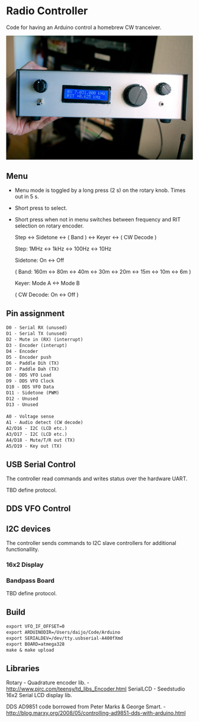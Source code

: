 Radio Controller
================

Code for having an Arduino control a homebrew CW tranceiver.

![FrontPanel](https://github.com/daijo/RadioCtrl/raw/master/images/front.jpg)

Menu
----

- Menu mode is toggled by a long press (2 s) on the rotary knob. Times out in 5 s. 
- Short press to select.
- Short press when not in menu switches between frequency and RIT selection on rotary encoder.

    Step <-> Sidetone <-> ( Band ) <-> Keyer <-> ( CW Decode )
    
    Step: 1MHz <-> 1kHz <-> 100Hz <-> 10Hz
    
    Sidetone: On <-> Off
    
    ( Band: 160m <-> 80m <-> 40m <-> 30m <-> 20m <-> 15m <-> 10m <-> 6m )
    
    Keyer: Mode A <-> Mode B
    
    ( CW Decode: On <-> Off )

Pin assignment
--------------

    D0 - Serial RX (unused)
    D1 - Serial TX (unused)
    D2 - Mute in (RX) (interrupt)
    D3 - Encoder (interupt)
    D4 - Encoder
    D5 - Encoder push
    D6 - Paddle Dih (TX)
    D7 - Paddle Dah (TX)
    D8 - DDS VFO Load
    D9 - DDS VFO Clock
    D10 - DDS VFO Data
    D11 - Sidetone (PWM)
    D12 - Unused
    D13 - Unused
    
    A0 - Voltage sense
    A1 - Audio detect (CW decode)
    A2/D16 - I2C (LCD etc.)
    A3/D17 - I2C (LCD etc.)
    A4/D18 - Mute/T/R out (TX)
    A5/D19 - Key out (TX)

USB Serial Control
------------------

The controller read commands and writes status over the hardware UART.

TBD define protocol.

DDS VFO Control
---------------

I2C devices
-----------

The controller sends commands to I2C slave controllers for additional functionallity.

### 16x2 Display

### Bandpass Board

TBD define protocol.

Build
-----

    export VFO_IF_OFFSET=0
    export ARDUINODIR=/Users/daijo/Code/Arduino
    export SERIALDEV=/dev/tty.usbserial-A400fXmd
    export BOARD=atmega328
    make & make upload

Libraries
---------

Rotary - Quadrature encoder lib. - http://www.pjrc.com/teensy/td_libs_Encoder.html
SerialLCD - Seedstudio 16x2 Serial LCD display lib.

DDS AD9851 code borrowed from Peter Marks & George Smart. - http://blog.marxy.org/2008/05/controlling-ad9851-dds-with-arduino.html
